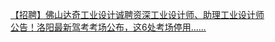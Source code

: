   
[【招聘】佛山达奇工业设计诚聘资深工业设计师、助理工业设计师](http://www.dianyue.me/archives/298/ie5n3r7s6if9ws65/)  
[公告！洛阳最新驾考考场公布，这6处考场停用......](http://www.dianyue.me/archives/355/9vfw5zpavrrlr4xl/)